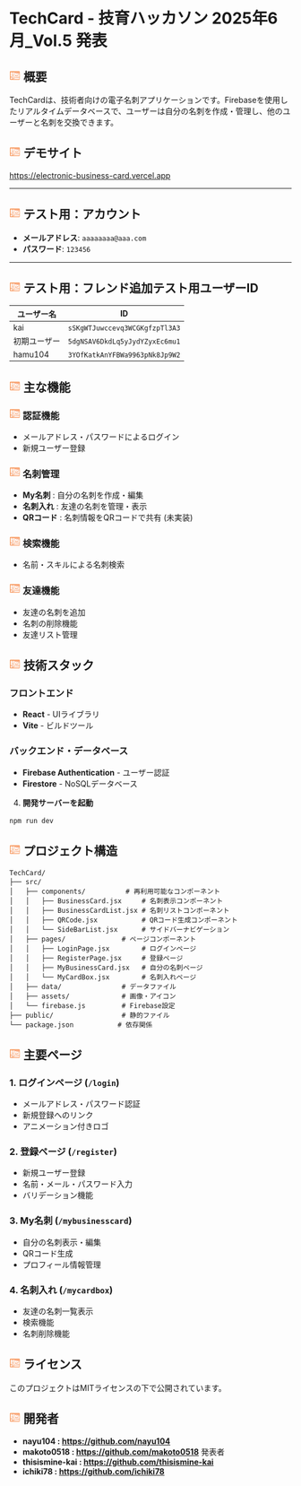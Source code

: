 # TechCard -  技育ハッカソン 2025年6月_Vol.5 発表

## <img src="src/assets/Icon.png" width="20" height="20" /> 概要

TechCardは、技術者向けの電子名刺アプリケーションです。Firebaseを使用したリアルタイムデータベースで、ユーザーは自分の名刺を作成・管理し、他のユーザーと名刺を交換できます。
## <img src="src/assets/Icon.png" width="20" height="20" /> デモサイト

https://electronic-business-card.vercel.app

---

## <img src="src/assets/Icon.png" width="20" height="20" /> テスト用：アカウント

- **メールアドレス**: `aaaaaaaa@aaa.com`  
- **パスワード**: `123456`

---

## <img src="src/assets/Icon.png" width="20" height="20" /> テスト用：フレンド追加テスト用ユーザーID

| ユーザー名 | ID |
|------------|-----|
| kai        | `sSKgWTJuwccevq3WCGKgfzpTl3A3` |
| 初期ユーザー | `5dgNSAV6DkdLq5yJydYZyxEc6mu1` |
| hamu104    | `3YOfKatkAnYFBWa9963pNk8Jp9W2` |


## <img src="src/assets/Icon.png" width="20" height="20" /> 主な機能

### <img src="src/assets/Icon.png" width="20" height="20" /> 認証機能
- メールアドレス・パスワードによるログイン
- 新規ユーザー登録

### <img src="src/assets/Icon.png" width="20" height="20" /> 名刺管理
- **My名刺** : 自分の名刺を作成・編集
- **名刺入れ** : 友達の名刺を管理・表示
- **QRコード** : 名刺情報をQRコードで共有 (未実装)

### <img src="src/assets/Icon.png" width="20" height="20" /> 検索機能
- 名前・スキルによる名刺検索

### <img src="src/assets/Icon.png" width="20" height="20" /> 友達機能
- 友達の名刺を追加
- 名刺の削除機能
- 友達リスト管理

## <img src="src/assets/Icon.png" width="20" height="20" /> 技術スタック

### フロントエンド
- **React** - UIライブラリ
- **Vite** - ビルドツール

### バックエンド・データベース
- **Firebase Authentication** - ユーザー認証
- **Firestore** - NoSQLデータベース

4. **開発サーバーを起動**
```bash
npm run dev
```

## <img src="src/assets/Icon.png" width="20" height="20" /> プロジェクト構造

```
TechCard/
├── src/
│   ├── components/          # 再利用可能なコンポーネント
│   │   ├── BusinessCard.jsx     # 名刺表示コンポーネント
│   │   ├── BusinessCardList.jsx # 名刺リストコンポーネント
│   │   ├── QRCode.jsx           # QRコード生成コンポーネント
│   │   └── SideBarList.jsx      # サイドバーナビゲーション
│   ├── pages/              # ページコンポーネント
│   │   ├── LoginPage.jsx        # ログインページ
│   │   ├── RegisterPage.jsx     # 登録ページ
│   │   ├── MyBusinessCard.jsx   # 自分の名刺ページ
│   │   └── MyCardBox.jsx        # 名刺入れページ
│   ├── data/               # データファイル
│   ├── assets/             # 画像・アイコン
│   └── firebase.js         # Firebase設定
├── public/                 # 静的ファイル
└── package.json           # 依存関係
```


## <img src="src/assets/Icon.png" width="20" height="20" /> 主要ページ

### 1. ログインページ (`/login`)
- メールアドレス・パスワード認証
- 新規登録へのリンク
- アニメーション付きロゴ

### 2. 登録ページ (`/register`)
- 新規ユーザー登録
- 名前・メール・パスワード入力
- バリデーション機能

### 3. My名刺 (`/mybusinesscard`)
- 自分の名刺表示・編集
- QRコード生成
- プロフィール情報管理

### 4. 名刺入れ (`/mycardbox`)
- 友達の名刺一覧表示
- 検索機能
- 名刺削除機能


## <img src="src/assets/Icon.png" width="20" height="20" /> ライセンス
このプロジェクトはMITライセンスの下で公開されています。

## <img src="src/assets/Icon.png" width="20" height="20" /> 開発者

- **nayu104 : https://github.com/nayu104** 
- **makoto0518 : https://github.com/makoto0518** 発表者
- **thisismine-kai : https://github.com/thisismine-kai** 
- **ichiki78 : https://github.com/ichiki78**
